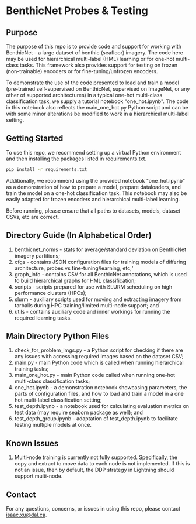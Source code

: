 # BenthicNet Probes & Testing

## Purpose
The purpose of this repo is to provide code and support for working with BenthicNet - a large dataset of benthic (seafloor) imagery.
The code here may be used for hierarchical multi-label (HML) learning or for one-hot multi-class tasks.
This framework also provides support for testing on frozen (non-trainable) encoders or for fine-tuning/unfrozen encoders.

To demonstrate the use of the code presented to load and train a model (pre-trained self-supervised on BenthicNet, supervised on ImageNet, or any other of supported architectures) in a typical one-hot multi-class classification task, we supply a tutorial notebook "one_hot.ipynb".
The code in this notebook also reflects the main_one_hot.py Python script and can be with some minor alterations be modified to work in a hierarchical multi-label setting.

## Getting Started
To use this repo, we recommend setting up a virtual Python environment and then installing the packages listed in requirements.txt.
```bash
pip install -r requirements.txt
```
Additionally, we recommend using the provided notebook "one_hot.ipynb" as a demonstration of how to prepare a model,
prepare dataloaders, and train the model on a one-hot classification task. This notebook may also be easily adapted
for frozen encoders and hierarchical multi-label learning.

Before running, please ensure that all paths to datasets, models, dataset CSVs, etc are correct.

## Directory Guide (In Alphabetical Order)
1. benthicnet_norms - stats for average/standard deviation on BenthicNet imagery partitions;
2. cfgs - contains JSON configuration files for training models of differing architecture, probes vs fine-tuning/learning, etc;'
3. graph_info - contains CSV for all BenthicNet annotations, which is used to build hierarchical graphs for HML classification;
4. scripts - scripts prepared for use with SLURM scheduling on high performance clusters (HPCs);
5. slurm - auxiliary scripts used for moving and extracting imagery from tarballs during HPC training/limited multi-node support; and
6. utils - contains auxiliary code and inner workings for running the required learning tasks.

## Main Directory Python Files
1. check_for_problem_imgs.py - a Python script for checking if there are any issues with accessing required images based on the dataset CSV;
2. main.py - main Python code which is called when running hierarchical training tasks;
3. main_one_hot.py - main Python code called when running one-hot multi-class classification tasks;
4. one_hot.ipynb - a demonstration notebook showcasing parameters, the parts of configuration files, and how to load and train a model in a one hot multi-label classification setting;
5. test_depth.ipynb - a notebook used for calculating evaluation metrics on test data (may require seaborn package as well); and
6. test_depth_group.ipynb - adaptation of test_depth.ipynb to facilitate testing multiple models at once.

## Known Issues
1. Multi-node training is currently not fully supported. Specifically, the copy and extract to move data to each node is not implemented.
   If this is not an issue, then by default, the DDP strategy in Lightning should support multi-node.

## Contact
For any questions, concerns, or issues in using this repo, please contact [isaac.xu@dal.ca](mailto:isaac.xu@dal.ca).
